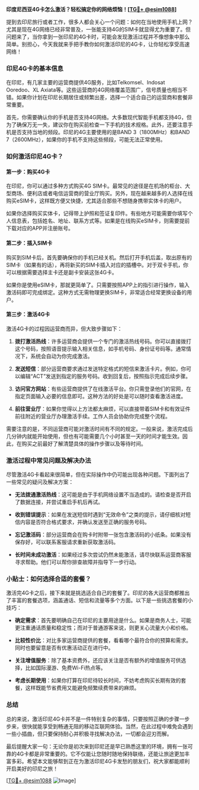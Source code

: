 **印度尼西亚4G卡怎么激活？轻松搞定你的网络烦恼！[[TG💪+ @esim1088](https://t.me/s/esim1088)]**

提到去印尼旅行或者工作，很多人都会关心一个问题：如何在当地使用手机上网？尤其是现在4G网络已经非常普及，一张能支持4G的SIM卡就显得尤为重要了。但问题来了，当你拿到一张印尼的4G卡时，可能会发现激活过程并不像想象中那么简单。别担心，今天我就来手把手教你如何激活印尼的4G卡，让你轻松享受高速网络！

### 印尼4G卡的基本信息

在印尼，有几家主要的运营商提供4G服务，比如Telkomsel、Indosat Ooredoo、XL Axiata等。这些运营商的4G网络覆盖范围广，信号质量也相当不错。如果你计划在印尼长期居住或频繁出差，选择一个适合自己的运营商和套餐非常重要。

首先，你需要确认你的手机是否支持4G网络。大多数现代智能手机都支持4G，但为了确保万无一失，建议你在购买前检查一下手机的技术规格。此外，还要注意手机是否支持当地的频段。印尼的4G主要使用的是BAND 3（1800MHz）和BAND 7（2600MHz），如果你的手机不支持这些频段，可能无法正常使用。

### 如何激活印尼4G卡？

#### 第一步：购买4G卡

在印尼，你可以通过多种方式购买4G SIM卡。最常见的途径是在机场的柜台、大型商场、便利店或者电信运营商的营业厅购买。另外，现在越来越多的人选择在线购买eSIM卡，这样既方便又快捷，尤其适合那些不想随身携带实体卡的用户。

如果你选择购买实体卡，记得带上护照和签证复印件。有些地方可能需要你填写个人信息表，包括姓名、地址、联系方式等。如果是在线购买eSIM卡，则需要提前下载对应的APP并注册账号。

#### 第二步：插入SIM卡

购买到SIM卡后，首先要确保你的手机已经关机。然后打开手机后盖，取出原有的SIM卡（如果有的话），再将新买的SIM卡插入对应的插槽中。对于双卡手机，你可以根据需要选择主卡还是副卡安装这张4G卡。

如果你是使用eSIM卡，那就更简单了。只需要按照APP上的指引进行操作，输入激活码即可完成绑定。这种方式无需物理更换SIM卡，非常适合经常更换设备的用户。

#### 第三步：激活4G卡

激活4G卡的过程因运营商而异，但大致步骤如下：

1. **拨打激活热线**：许多运营商会提供一个专门的激活热线号码。你可以直接拨打这个号码，按照语音提示输入相关信息，如手机号码、身份证号码等。通常情况下，系统会自动为你完成激活。

2. **发送短信**：部分运营商要求通过发送特定格式的短信来激活卡片。例如，你可以编辑“ACT”发送到指定的服务号码。收到回复后，按照指示完成后续步骤。

3. **访问官方网站**：有些运营商提供了在线激活平台。你只需登录他们的官网，在指定页面输入必要的信息即可。这种方法的好处是可以随时查看激活进度。

4. **前往营业厅**：如果你觉得以上方法都太麻烦，可以直接带着SIM卡和有效证件前往附近的营业厅办理激活手续。工作人员会协助你完成整个流程。

需要注意的是，不同运营商可能对激活时间有不同的规定。一般来说，激活完成后几分钟内就能开始使用，但也有可能需要几个小时甚至一天的时间才能生效。因此，在购买之前最好了解清楚具体的操作步骤以及等待时间。

### 激活过程中常见问题及解决办法

尽管激活4G卡看起来很简单，但在实际操作中仍可能出现各种问题。下面列出了一些常见的疑问及解决方案：

- **无法拨通激活热线**：这可能是由于手机网络设置不当造成的。请检查是否开启了数据连接，并尝试重启手机后再试。
  
- **收到错误提示**：如果在发送短信时遇到“无效命令”之类的提示，请仔细核对短信内容是否符合格式要求，并确认发送至正确的服务号码。

- **忘记激活码**：部分运营商会在购卡时附带一张包含激活码的小纸条。如果没有保存好，可以联系客服请求重新获取激活码。

- **长时间未成功激活**：如果经过多次尝试仍然未能激活，请尽快联系运营商客服寻求帮助。他们可以帮你排查故障并指导下一步行动。

### 小贴士：如何选择合适的套餐？

激活完4G卡之后，接下来就是挑选适合自己的套餐了。印尼的各大运营商都推出了丰富的套餐选项，涵盖通话、短信和流量等多个方面。以下是一些挑选套餐的小技巧：

- **确定需求**：首先要明确自己在印尼的主要用途是什么。如果是商务人士，可能更注重通话质量和稳定性；而对于普通游客来说，则更关心流量大小和价格。

- **比较性价比**：对比多家运营商提供的套餐，看看哪个最符合你的预算和需求。同时也要留意是否有优惠活动正在进行中。

- **关注增值服务**：除了基本资费外，还应该关注是否有额外的增值服务可供选择，比如国际漫游、免费Wi-Fi热点等。

- **考虑长期使用**：如果你打算在印尼待较长时间，不妨考虑购买长期有效的套餐，这样既能节省费用又能避免频繁续费带来的麻烦。

### 总结

总的来说，激活印尼4G卡并不是一件特别复杂的事情，只要按照正确的步骤一步步来，很快就能享受到畅通无阻的移动互联网体验。当然，在此过程中难免会遇到一些小插曲，但只要保持耐心并积极寻找解决办法，一切都会迎刃而解。

最后提醒大家一句：无论你是初次来到印尼还是早已熟悉这里的环境，拥有一张可靠的4G卡都是非常重要的。它不仅能让您随时随地保持联络，还能让旅途更加丰富多彩。希望本文能够帮到正在为激活印尼4G卡发愁的朋友们，祝大家都能顺利开启美好的印尼之旅！

[[TG💪+ @esim1088](https://t.me/s/esim1088) ![Image](https://i.postimg.cc/4NQfJmqS/Snipaste-2025-05-13-00-14-12.png)]